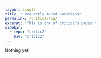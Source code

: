 ```yaml
---
layout: single
title: "Frequently Asked Questions"
permalink: /critic2/faq/
excerpt: "This is one of critic2's pages."
sidebar:
  - repo: "critic2"
    nav: "critic2" 
---
```


Nothing yet!
